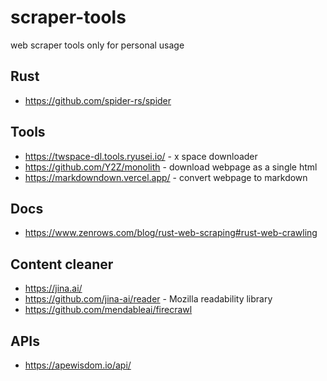 # scraper-tools

web scraper tools only for personal usage

## Rust

* <https://github.com/spider-rs/spider>

## Tools

* <https://twspace-dl.tools.ryusei.io/> - x space downloader
* <https://github.com/Y2Z/monolith> - download webpage as a single html
* <https://markdowndown.vercel.app/> - convert webpage to markdown

## Docs

* <https://www.zenrows.com/blog/rust-web-scraping#rust-web-crawling>

## Content cleaner

* <https://jina.ai/>
* <https://github.com/jina-ai/reader> - Mozilla readability library
* <https://github.com/mendableai/firecrawl>

## APIs

* <https://apewisdom.io/api/>
